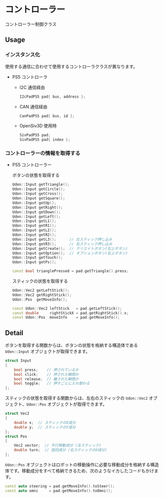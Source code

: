 # コントローラー

コントローラー制御クラス

## Usage

### インスタンス化

使用する通信に合わせて使用するコントローラクラスが異なります。

- PS5 コントローラ

  - I2C 通信経由

    ```cpp
    I2cPadPS5 pad{ bus, address };
    ```

  - CAN 通信経由

    ```cpp
    CanPadPS5 pad{ bus, id };
    ```

  - OpenSiv3D 使用時

    ```cpp
    SivPadPS5 pad;
    SivPadPS5 pad{ index };
    ```

### コントローラーの情報を取得する

- PS5 コントローラー

  ボタンの状態を取得する

  ```cpp
  Udon::Input getTriangle();
  Udon::Input getCircle();
  Udon::Input getCross();
  Udon::Input getSquare();
  Udon::Input getUp();
  Udon::Input getRight();
  Udon::Input getDown();
  Udon::Input getLeft();
  Udon::Input getL1();
  Udon::Input getR1();
  Udon::Input getL2();
  Udon::Input getR2();
  Udon::Input getL3();      // 左スティック押し込み
  Udon::Input getR3();      // 右スティック押し込み
  Udon::Input getCreate();  // クリエイトボタン(左上ボタン)
  Udon::Input getOption();  // オプションボタン(右上ボタン)
  Udon::Input getTouch();
  Udon::Input getPs();
  ```

  ```cpp
  const bool trianglePressed = pad.getTriangle().press;
  ```

  スティックの状態を取得する

  ```cpp
  Udon::Vec2 getLeftStick();
  Udon::Vec2 getRightStick();
  Udon::Pos  getMoveInfo();
  ```

  ```cpp
  const Udon::Vec2 leftStick   = pad.getLeftStick();
  const double     rightStickX = pad.getRightStick().x;
  const Udon::Pos  moveInfo    = pad.getMoveInfo();
  ```

## Detail

ボタンを取得する関数からは、ボタンの状態を格納する構造体である `Udon::Input` オブジェクトが取得できます。

```cpp
struct Input
{
    bool press;    // 押されているか
    bool click;    // 押された瞬間か
    bool release;  // 離された瞬間か
    bool toggle;   // 押すごとに入れ替わる
};
```

スティックの状態を取得する関数からは、左右のスティックの `Udon::Vec2` オブジェクト、`Udon::Pos` オブジェクトが取得できます。

```cpp
struct Vec2
{
    double x;  // スティックのX成分
    double y;  // スティックのY成分
};
struct Pos
{
    Vec2 vector;  // 平行移動成分 (左スティック)
    double turn;  // 旋回成分 (右スティックのX成分)
};
```

`Udon::Pos` オブジェクトはロボットの移動操作に必要な移動成分を格納する構造体です。移動成分をすべて格納できるため、次のようなイカしたコードもかけます。

```cpp
const auto steering = pad.getMoveInfo().toSteer();
const auto omni     = pad.getMoveInfo().toOmni();
```
